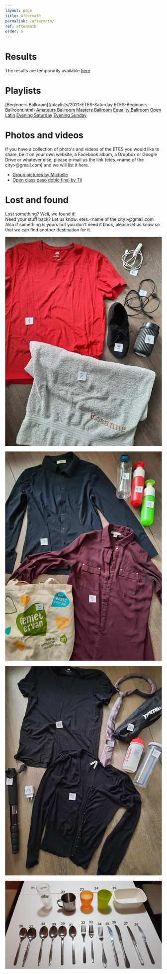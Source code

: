 ```yaml
---
layout: page
title: Aftermath
permalink: /aftermath/
ref: aftermath
order: 6
---
```


# Results
The results are temporarily available [here](https://adj.etes2021.eu/results/)

# Playlists
[Beginners Ballroom](/playlists/2021-ETES-Saturday ETES-Beginners-Ballroom.html)
[Amateurs Ballroom](/playlists/2021-ETES-Saturday-ETES-Amateurs-Ballroom.html)
[Masters Ballroom](/playlists/2021-ETES-Saturday-ETES-Masters-Ballroom.html)
[Equality Ballroom](/playlists/2021-ETES-Saturday-ETES-Equality-Ballroom.html)
[Open Latin](/playlists/2021-ETES-Saturday-ETES-Open-Latin.html)
[Evening Saturday](/playlists/2021-ETES-ETES-Saturday.html)
[Evening Sunday](/playlists/2021-ETES-ETES-Sunday.html)

# Photos and videos
If you have a collection of photo's and videos of the ETES you would like to share, be it on your own website, a Facebook album, a Dropbox or Google Drive or whatever else, please e-mail us the link (etes.\<name of the city>@gmail.com) and we will list it here.

- [Group pictures by Michelle](https://drive.google.com/drive/folders/18tnanhCf3mRCAdihJMB_TCjVKNVmaqnj?usp=sharing)
- [Open class paso doble final by Til](https://www.facebook.com/100004297631589/videos/588003265774347/)

# Lost and found
Lost something? Well, we found it!  
Need your stuff back? Let us know: etes.\<name of the city>@gmail.com  
Also if something is yours but you don't need it back, please let us know so that we can find another destination for it.

![Lost and found 1](/laf/laf1.jpg "Lost and found 1")

![Lost and found 2](/laf/laf2.jpg "Lost and found 2")

![Lost and found 3](/laf/laf3.jpg "Lost and found 3")

![Lost and found 3](/laf/laf4.jpg "Lost and found 4")
